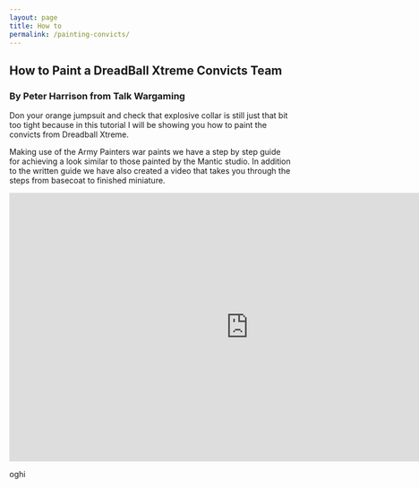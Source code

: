 ```yaml
---
layout: page
title: How to
permalink: /painting-convicts/
---
```


<h2>How to Paint a DreadBall Xtreme Convicts Team</h2>
<h3>By Peter Harrison from Talk Wargaming</h3>

Don your orange jumpsuit and check that explosive collar is still just that bit too tight because in this tutorial I will be showing you how to paint the convicts from Dreadball Xtreme.

Making use of the Army Painters war paints we have a step by step guide for achieving a look similar to those painted by the Mantic studio. In addition to the written guide we have also created a video that takes you through the steps from basecoat to finished miniature.

<iframe width="853" height="480" src="https://www.youtube.com/embed/B8PJO4fee3k" frameborder="0" allowfullscreen></iframe>

oghi
